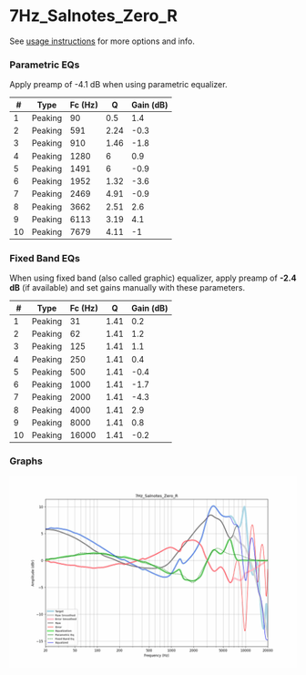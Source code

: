 # 7Hz_Salnotes_Zero_R
See [usage instructions](https://github.com/jaakkopasanen/AutoEq#usage) for more options and info.

### Parametric EQs
Apply preamp of -4.1 dB when using parametric equalizer.

|   # | Type    |   Fc (Hz) |    Q |   Gain (dB) |
|-----|---------|-----------|------|-------------|
|   1 | Peaking |        90 | 0.5  |         1.4 |
|   2 | Peaking |       591 | 2.24 |        -0.3 |
|   3 | Peaking |       910 | 1.46 |        -1.8 |
|   4 | Peaking |      1280 | 6    |         0.9 |
|   5 | Peaking |      1491 | 6    |        -0.9 |
|   6 | Peaking |      1952 | 1.32 |        -3.6 |
|   7 | Peaking |      2469 | 4.91 |        -0.9 |
|   8 | Peaking |      3662 | 2.51 |         2.6 |
|   9 | Peaking |      6113 | 3.19 |         4.1 |
|  10 | Peaking |      7679 | 4.11 |        -1   |

### Fixed Band EQs
When using fixed band (also called graphic) equalizer, apply preamp of **-2.4 dB** (if available) and set gains manually with these parameters.

|   # | Type    |   Fc (Hz) |    Q |   Gain (dB) |
|-----|---------|-----------|------|-------------|
|   1 | Peaking |        31 | 1.41 |         0.2 |
|   2 | Peaking |        62 | 1.41 |         1.2 |
|   3 | Peaking |       125 | 1.41 |         1.1 |
|   4 | Peaking |       250 | 1.41 |         0.4 |
|   5 | Peaking |       500 | 1.41 |        -0.4 |
|   6 | Peaking |      1000 | 1.41 |        -1.7 |
|   7 | Peaking |      2000 | 1.41 |        -4.3 |
|   8 | Peaking |      4000 | 1.41 |         2.9 |
|   9 | Peaking |      8000 | 1.41 |         0.8 |
|  10 | Peaking |     16000 | 1.41 |        -0.2 |

### Graphs
![](./7Hz_Salnotes_Zero_R.png)
